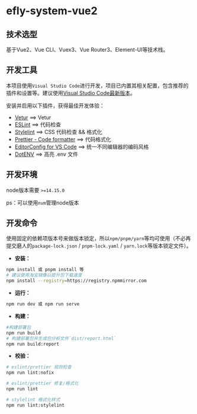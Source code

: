 # efly-system-vue2

## 技术选型

基于Vue2、Vue CLI、Vuex3、Vue Router3、Element-UI等技术栈。

## 开发工具

本项目使用`Visual Studio Code`进行开发，项目已内置其相关配置，包含推荐的插件和设置等。建议使用[Visual Studio Code最新版本](https://code.visualstudio.com/#alt-downloads)。

安装并启用以下插件，获得最佳开发体验：

- [Vetur](https://marketplace.visualstudio.com/items?itemName=octref.vetur) ==> Vetur
- [ESLint](https://marketplace.visualstudio.com/items?itemName=dbaeumer.vscode-eslint) ==> 代码检查
- [Stylelint](https://marketplace.visualstudio.com/items?itemName=stylelint.vscode-stylelint) ==> CSS 代码检查 && 格式化
- [Prettier - Code formatter](https://marketplace.visualstudio.com/items?itemName=esbenp.prettier-vscode) ==> 代码格式化
- [EditorConfig for VS Code](https://marketplace.visualstudio.com/items?itemName=EditorConfig.EditorConfig) ==> 统一不同编辑器的编码风格
- [DotENV](https://marketplace.visualstudio.com/items?itemName=mikestead.dotenv) ==> 高亮 .env 文件

## 开发环境

node版本需要 `>=14.15.0`

ps：可以使用`nvm`管理node版本

## 开发命令

使用固定的依赖项版本号来做版本锁定，所以`npm/pnpm/yarn`等均可使用（不必再提交磨人的`package-lock.json` / `pnpm-lock.yaml` / `yarn.lock`等版本锁定文件）。


- **安装：**

```bash
npm install 或 pnpm install 等
# 建议使用淘宝镜像以提升包下载速度
npm install --registry=https://registry.npmmirror.com
```

- **运行：**

```bash
npm run dev 或 npm run serve
```

- **构建：**

```bash
#构建部署包
npm run build
# 构建部署包并生成包分析文件`dist/report.html`
npm run build:report
```

- **校验：**

```bash
# eslint/prettier 规则检查
npm run lint:nofix

# eslint/prettier 修复/格式化
npm run lint

# stylelint 格式化样式
npm run lint:stylelint
```
